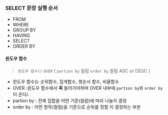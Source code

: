 ### SELECT 문장 실행 순서
- FROM
- WHERE
- GROUP BY
- HAVING
- SELECT
- ORDER BY

#### 윈도우 함수
> `윈도우 함수()` `OVER` ( `partion by` 컬럼 `order by` 컬럼 ASC or DESC )
- 윈도우 함수(): 순위함수, 집계함수, 행순서 함수, 비율함수
- OVER :윈도우 함수에서 **꼭** 들어가야하며 OVER 내부에 `partion by`와 `order by`이 온다/.
- partion by : 전체 집합을 어떤 기준(컬럼)에 따라 나눌지 결정
- order by : 어떤 항목(컬럼)을 기준으로 순위를 정할 지 결정하는 부분